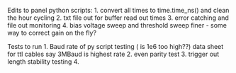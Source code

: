 Edits to panel python scripts:
    1. convert all times to time.time_ns() and clean the hour cycling 
    2. txt file out for buffer read out times
    3. error catching and file out monitoring
    4. bias voltage sweep and threshold sweep finer
        - some way to correct gain on the fly?
    
Tests to run
    1. Baud rate of py script testing ( is 1e6 too high??) data sheet for ttl cables say 3MBaud is highest rate
    2. even parity test
    3. trigger out length stability testing
    4. 
